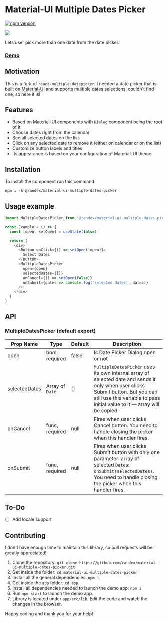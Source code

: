 # Material-UI Multiple Dates Picker

[![npm version](https://img.shields.io/npm/v/@randex/material-ui-multiple-dates-picker)](https://www.npmjs.com/package/@randex/material-ui-multiple-dates-picker)

[![](https://raw.githubusercontent.com/randex/react-multiple-datepicker/master/demo/datepicker-screenshot.png)](http://demos.randexdev.com/material-ui-multiple-dates-picker/)

Lets user pick more than one date from the date picker.

### [Demo](http://demos.randexdev.com/material-ui-multiple-dates-picker/)

## Motivation

This is a fork of `react-multiple-datepicker`. I needed a date picker that is built on [Material-UI](https://github.com/mui-org/material-ui) and supports multiple dates selections, couldn't find one, so here it is!

 ## Features

- Based on Material-UI components with `Dialog` component being the root of it
- Choose dates right from the calendar
- See all selected dates on the list
- Click on any selected date to remove it (either on calendar or on the list)
- Customize button labels and titles
- Its appearance is based on your configuration of Material-UI theme

## Installation

To install the component run this command:

```
npm i -S @randex/material-ui-multiple-dates-picker
```

## Usage example

```javascript
import MultipleDatesPicker from '@randex/material-ui-multiple-dates-picker'

const Example = () => {
  const [open, setOpen] = useState(false)

  return (
    <div>
      <Button onClick={() => setOpen(!open)}>
        Select Dates
      </Button>
      <MultipleDatesPicker
        open={open}
        selectedDates={[]}
        onCancel={() => setOpen(false)}
        onSubmit={dates => console.log('selected dates', dates)}
      />
    </div>
  )
}
```

## API

### MultipleDatesPicker (default export)

| Prop Name     | Type            | Default | Description                                                  |
| ------------- | --------------- | ------- | ------------------------------------------------------------ |
| open          | bool, required  | false   | Is Date Picker Dialog open or not                            |
| selectedDates | Array of `Date` | []      | `MultipleDatesPicker` uses its own internal array of selected date and sends it only when user clicks Submit button. But you can still use this variable to pass initial value to it — array will be copied. |
| onCancel      | func, required  | null    | Fires when user clicks Cancel button. You need to handle closing the picker when this handler fires. |
| onSubmit      | func, required  | null    | Fires when user clicks Submit button with only one parameter: array of selected `Date`s: `onSubmit(selectedDates)`. You need to handle closing the picker when this handler fires. |

## To-Do

* [ ] Add locale support

## Contributing

I don't have enough time to maintain this library, so pull requests will be greatly appreciated!

1. Clone the repository: `git clone https://github.com/randex/material-ui-multiple-dates-picker.git`
2. Get inside the folder: `cd material-ui-multiple-dates-picker`
3. Install all the general dependencies: `npm i`
4. Get inside the `app` folder: `cd app`
5. Install all dependencies needed to launch the demo app: `npm i`
6. Run `npm start` to launch the demo app.
7. Library is located under `app/src/lib`. Edit the code and watch the changes in the browser.

Happy coding and thank you for your help!

